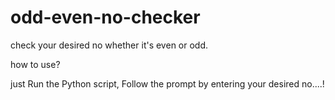 # odd-even-no-checker
check your desired no whether it's even or odd.


how to use?

just Run the Python script, Follow the prompt by entering your desired no....!
